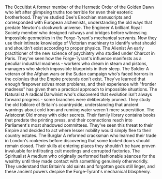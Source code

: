 The Occultist
A former member of the Hermetic Order of the Golden Dawn who left after glimpsing truths too terrible for even their esoteric brotherhood. They've studied Dee's Enochian manuscripts and corresponded with European alchemists, understanding the old ways that predate Newton's clockwork universe.
The Engineer
A brilliant Royal Society member who designed railways and bridges before witnessing impossible geometries in the Forge-Tyrant's mechanical servants. Now they use their intimate knowledge of Victorian machinery to identify what should and shouldn't exist according to proper physics.
The Alienist
An early practitioner of the new science of psychiatry who studied under Charcot in Paris. They've seen how the Forge-Tyrant's influence manifests as a peculiar industrial madness - workers who dream in steam and pistons, managers who sketch impossible blueprints in their sleep.
The Soldier
A veteran of the Afghan wars or the Sudan campaign who's faced horrors in the colonies that the Empire pretends don't exist. They've learned that enough firepower solves most problems, and their experience with "frontier madness" has given them a practical approach to impossible situations.
The Naturalist
A radical Darwinist who's discovered that evolution isn't always forward progress - some branches were deliberately pruned. They study the old folklore of Britain's countryside, understanding that ancient warnings about cold iron and running water weren't mere superstition.
The Aristocrat
Old money with older secrets. Their family library contains books that predate the printing press, and their connections reach into Parliament's most shadowed committees. They've seen this threat to their Empire and decided to act where lesser nobility would simply flee to their country estates.
The Burglar
A reformed cracksman who learned their trade in London's rookeries before discovering that some locked doors should remain closed. Their skills at entering places they shouldn't be have proven invaluable for infiltrating cult meetings and corrupted factories.
The Spiritualist
A medium who originally performed fashionable séances for the wealthy until they made contact with something genuinely otherworldly. They understand that Britain's old saints and forgotten gods still linger, and these ancient powers despise the Forge-Tyrant's mechanical blasphemy.